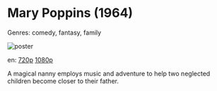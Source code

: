 # Mary Poppins (1964)

Genres: comedy, fantasy, family

![poster](http://image.tmdb.org/t/p/w500/oPXf92g2gjlPqduj6vRH9yvh0Yb.jpg)

en:
  [720p](magnet:?xt=urn:btih:DE2CA378F37FC22829AFD6E0BEDF82364CE8E4C2&tr=udp://glotorrents.pw:6969/announce&tr=udp://tracker.opentrackr.org:1337/announce&tr=udp://torrent.gresille.org:80/announce&tr=udp://tracker.openbittorrent.com:80&tr=udp://tracker.coppersurfer.tk:6969&tr=udp://tracker.leechers-paradise.org:6969&tr=udp://p4p.arenabg.ch:1337&tr=udp://tracker.internetwarriors.net:1337)
  [1080p](magnet:?xt=urn:btih:5A6363590292485D794B0E6B6CF9FF18F5ABE2D8&tr=udp://glotorrents.pw:6969/announce&tr=udp://tracker.opentrackr.org:1337/announce&tr=udp://torrent.gresille.org:80/announce&tr=udp://tracker.openbittorrent.com:80&tr=udp://tracker.coppersurfer.tk:6969&tr=udp://tracker.leechers-paradise.org:6969&tr=udp://p4p.arenabg.ch:1337&tr=udp://tracker.internetwarriors.net:1337)
  


A magical nanny employs music and adventure to help two neglected children become closer to their father.